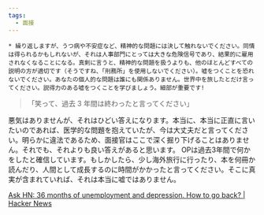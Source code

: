 ```yaml
---
tags:
  - 面接
---
```

```
* 繰り返しますが、うつ病や不安症など、精神的な問題には決して触れないでください。同情は得られるかもしれないが、それは人事部門にとっては大きな危険信号であり、結果的に雇用されなくなることになる。真剣に言うと、精神的な問題を扱うよりも、他のほとんどすべての説明の方が適切です（そうですね、「刑務所」を使用しないでください）。嘘をつくことを恐れないでください。あなたの個人的な問題は誰にも関係ありません。世界中を旅したとだけ言ってください。説得力のある嘘をつくことを学びましょう。細部が重要です!
```

> 「笑って、過去 3 年間は終わったと言ってください」

悪気はありませんが、それはひどい答えになります。本当に、本当に正直に言いたいのであれば、医学的な問題を抱えていたが、今は大丈夫だと言ってください。明らかに違法であるため、面接官はここで深く掘り下げることはありません。それでも、それよりも良い答えがあると思います。 OPは過去3年間で何かをしたと確信しています。もしかしたら、少し海外旅行に行ったり、本を何冊か読んだり、人間として成長するのに時間がかかったと言ってください。そこに真実が含まれていれば、それは本当に嘘ではありません。

[Ask HN: 36 months of unemployment and depression. How to go back? | Hacker News](https://news.ycombinator.com/item?id=39392339)
